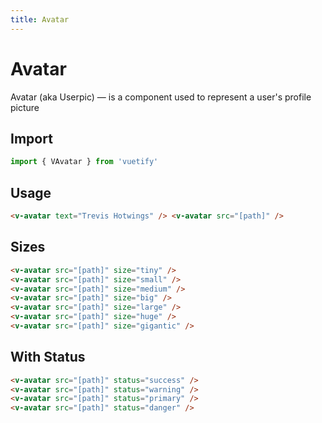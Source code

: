 ```yaml
---
title: Avatar
---
```


# Avatar

Avatar (aka Userpic) — is a component used to represent a user's profile picture

## Import

```javascript
import { VAvatar } from 'vuetify'
```

## Usage

<WrapView vertical >
<div class="flex justify-center">
  <v-avatar text="Trevis Hotwings" />
  <v-avatar class="ml-2" src="../public/avatar.svg" />
</div>

</WrapView>

```html
<v-avatar text="Trevis Hotwings" /> <v-avatar src="[path]" />
```

## Sizes

<WrapView vertical >
  <div class="flex justify-center">
    <v-avatar src="../public/avatar.svg" size="tiny" />
    <v-avatar src="../public/avatar.svg" size="small" />
    <v-avatar src="../public/avatar.svg" size="medium" />
    <v-avatar src="../public/avatar.svg" size="big" />
    <v-avatar src="../public/avatar.svg" size="large"  />
    <v-avatar src="../public/avatar.svg" size="huge" />
    <v-avatar src="../public/avatar.svg" size="gigantic" />
  </div>

</WrapView>

```html
<v-avatar src="[path]" size="tiny" />
<v-avatar src="[path]" size="small" />
<v-avatar src="[path]" size="medium" />
<v-avatar src="[path]" size="big" />
<v-avatar src="[path]" size="large" />
<v-avatar src="[path]" size="huge" />
<v-avatar src="[path]" size="gigantic" />
```

## With Status

<WrapView vertical >
  <v-avatar src="../public/avatar.svg" status="success" />
  <v-avatar src="../public/avatar.svg" status="warning" />
  <v-avatar src="../public/avatar.svg" status="primary" />
  <v-avatar src="../public/avatar.svg" status="danger" />
</WrapView>

```html
<v-avatar src="[path]" status="success" />
<v-avatar src="[path]" status="warning" />
<v-avatar src="[path]" status="primary" />
<v-avatar src="[path]" status="danger" />
```
